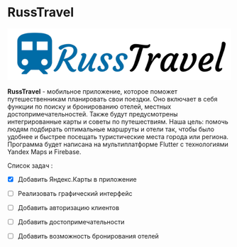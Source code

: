# RussTravel


![image](/russ_travel/assets/splash1.png)

**RussTravel** - мобильное приложение, которое поможет путешественникам планировать свои поездки. Оно включает в себя функции по поиску и бронированию отелей, местных достопримечательностей. Также будут предусмотрены интегрированные карты и советы по путешествиям. 
Наша цель: помочь людям подбирать оптимальные маршруты и отели так, чтобы было удобнее и быстрее посещать туристические места города или региона.
Программа будет написана на мультиплатформе Flutter с технологиями Yandex Maps и Firebase.

Список задач :
- [x] Добавить Яндекс.Карты в приложение
- [ ] Реализовать графический интерфейс
- [ ] Добавить авторизацию клиентов
- [ ] Добавить достопримечательности
- [ ] Добавить возможность бронирования отелей


